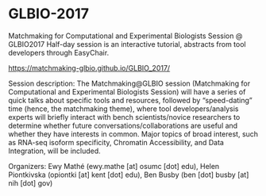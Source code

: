 # GLBIO-2017
Matchmaking for Computational and Experimental Biologists Session @ GLBIO2017
Half-day session is an interactive tutorial, abstracts from tool developers through EasyChair.

https://matchmaking-glbio.github.io/GLBIO_2017/

Session description:  The Matchmaking@GLBIO session (Matchmaking for Computational and Experimental Biologists Session) will have a series of quick talks about specific tools and resources, followed by  “speed-dating” time (hence, the matchmaking theme), where tool developers/analysis experts will briefly interact with bench scientists/novice researchers to determine whether future conversations/collaborations are useful and whether they have interests in common. Major topics of broad interest, such as RNA-seq isoform specificity, Chromatin Accessibility, and Data Integration, will be included.

Organizers: Ewy Mathé (ewy.mathe [at] osumc [dot] edu), Helen Piontkivska (opiontki [at] kent [dot] edu), Ben Busby (ben [dot] busby [at] nih [dot] gov) 
